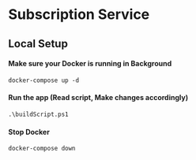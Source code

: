 # Subscription Service

## Local Setup

#### Make sure your Docker is running in Background
```
docker-compose up -d 
```
#### Run the app (Read script, Make changes accordingly)
```
.\buildScript.ps1
```
#### Stop Docker
```
docker-compose down
```
